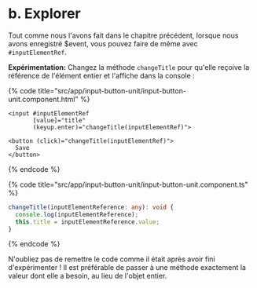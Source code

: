 # b. Explorer

Tout comme nous l'avons fait dans le chapitre précédent, lorsque nous avons enregistré $event, vous pouvez faire de même avec `#inputElementRef`.


**Expérimentation:** Changez la méthode `changeTitle` pour qu'elle reçoive la référence de l'élément entier et l'affiche dans la console :

{% code title="src/app/input-button-unit/input-button-unit.component.html" %}
```markup
<input #inputElementRef
       [value]="title"              
       (keyup.enter)="changeTitle(inputElementRef)">

<button (click)="changeTitle(inputElementRef)">
  Save
</button>
```
{% endcode %}

{% code title="src/app/input-button-unit/input-button-unit.component.ts" %}
```typescript
changeTitle(inputElementReference: any): void {
  console.log(inputElementReference);
  this.title = inputElementReference.value;
}
```
{% endcode %}

N'oubliez pas de remettre le code comme il était après avoir fini d'expérimenter ! Il est préférable de passer à une méthode exactement la valeur dont elle a besoin, au lieu de l'objet entier.

